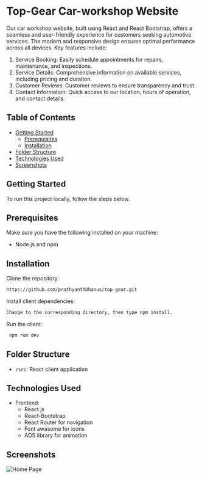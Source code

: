 # Top-Gear Car-workshop Website

Our car workshop website, built using React and React Bootstrap, offers a seamless and user-friendly experience for customers seeking automotive services. The modern and responsive design ensures optimal performance across all devices. Key features include:

 1. Service Booking: Easily schedule appointments for repairs, maintenance, and inspections.
 2. Service Details: Comprehensive information on available services, including pricing and duration.
 3. Customer Reviews: Customer reviews to ensure transparency and trust.
 4. Contact Information: Quick access to our location, hours of operation, and contact details.

## Table of Contents

- [Getting Started](#getting-started)
  - [Prerequisites](#prerequisites)
  - [Installation](#installation)
- [Folder Structure](#folder-structure)
- [Technologies Used](#technologies-used)
- [Screenshots](#screenshots)

## Getting Started

To run this project locally, follow the steps below.

## Prerequisites

Make sure you have the following installed on your machine:

- Node.js and npm

## Installation

Clone the repository:

```bash
https://github.com/prathyanthDhanus/top-gear.git
```

Install client dependencies:

```bash
Change to the corresponding directory, then type npm install.
```


Run the client:

```bash
 npm run dev
```

## Folder Structure
- `/src`: React client application


## Technologies Used
- Frontend:
  - React.js
  - React-Bootstrap
  - React Router for navigation
  - Font awasome for icons
  - AOS library for animation

## Screenshots

![Home Page](https://res.cloudinary.com/due7btgno/image/upload/v1719685001/Screenshot_2024-06-29_233840_byqpp8.png)

